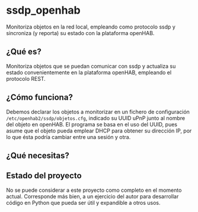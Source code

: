 ssdp_openhab
============

Monitoriza objetos en la red local, empleando como protocolo ssdp y sincroniza (y reporta) su estado con la plataforma openHAB.

¿Qué es?
--------
Monitoriza objetos que se puedan comunicar con ssdp y actualiza su estado convenientemente en la plataforma openHAB, empleando el protocolo REST.

¿Cómo funciona?
----------------
Debemos declarar los objetos a monitorizar en un fichero de configuración `/etc/openhab2/ssdp/objetos.cfg`, indicado su UUID uPnP junto al nombre del objeto en openHAB. El programa se basa en el uso del UUID, pues asume que el objeto pueda emplear DHCP para obtener su dirección IP, por lo que ésta podría cambiar entre una sesión y otra.

¿Qué necesitas?
---------------

Estado del proyecto
-------------------
No se puede considerar a este proyecto como completo en el momento actual. Corresponde más bien, a un ejercicio del autor para desarrollar código en Python que pueda ser útil y expandible a otros usos.

